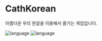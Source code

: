 # CathKorean 
아름다운 우리 한글을 이용해서 즐기는 게임입니다.

![language](https://img.shields.io/badge/language-ReactJS-blue)
![language](https://img.shields.io/badge/language-Java(Spring)-green)
